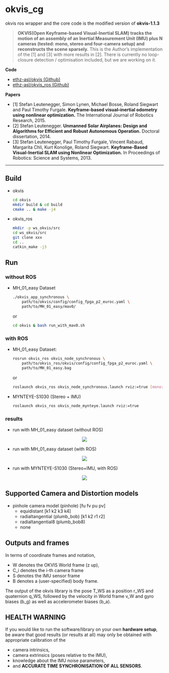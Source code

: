 # okvis_cg

okvis ros wrapper and the core code is the modified version of **okvis-1.1.3**

> **OKVIS(Open Keyframe-based Visual-Inertial SLAM) tracks the motion of an assembly of an Inertial Measurement Unit (IMU) plus N cameras (tested: mono, stereo and four-camera setup) and reconstructs the scene sparsely.** This is the Author’s implementation of the [1] and [3] with more results in [2]. There is currently no loop-closure detection / optimisation included, but we are working on it.

**Code**
* [ethz-asl/okvis (Github)](https://github.com/ethz-asl/okvis)
* [ethz-asl/okvis_ros (Github)](https://github.com/ethz-asl/okvis_ros)

**Papers**
* [1] Stefan Leutenegger, Simon Lynen, Michael Bosse, Roland Siegwart and Paul Timothy Furgale. **Keyframe-based visual–inertial odometry using nonlinear optimization.** The International Journal of Robotics Research, 2015.
* [2] Stefan Leutenegger. **Unmanned Solar Airplanes: Design and Algorithms for Efficient and Robust Autonomous Operation.** Doctoral dissertation, 2014.
* [3] Stefan Leutenegger, Paul Timothy Furgale, Vincent Rabaud, Margarita Chli, Kurt Konolige, Roland Siegwart. **Keyframe-Based Visual-Inertial SLAM using Nonlinear Optimization.** In Proceedings of Robotics: Science and Systems, 2013.

-----

## Build

* okvis
  ```bash
  cd okvis
  mkdir build & cd build
  cmake .. & make -j4
  ```
* okvis_ros
  ```bash
  mkdir -p ws_okvis/src
  cd ws_okvis/src
  git clone xxx
  cd ..
  catkin_make -j3
  ```

## Run

### without ROS

* MH_01_easy Dataset  
  ```bash
  ./okvis_app_synchronous \
      path/to/okvis/config/config_fpga_p2_euroc.yaml \
      path/to/MH_01_easy/mav0/
  ```
  or
  ```bash
  cd okvis & bash run_with_mav0.sh
  ```

### with ROS

* MH_01_easy Dataset:
  ```bash
  rosrun okvis_ros okvis_node_synchronous \
      path/to/okvis_ros/okvis/config/config_fpga_p2_euroc.yaml \
      path/to/MH_01_easy.bag
  ```
  or  
  ```bash
  roslaunch okvis_ros okvis_node_synchronous.launch rviz:=true [mono:=true] bag:=<bag-file-path>
  ```

* MYNTEYE-S1030 (Stereo + IMU)
  
  ```sh
  roslaunch okvis_ros okvis_node_mynteye.launch rviz:=true
  ```

### results

* run with MH_01_easy dataset (without ROS)

<div align=center>
  <img src="./images/okvis_run_mav.jpg">
</div>

* run with MH_01_easy dataset (with ROS)

<div align=center>
  <img src="./images/okvis_rviz_mh01.png">
</div>

* run with MYNTEYE-S1030 (Stereo+IMU, with ROS)

<div align=center>
  <img src="./images/okvis_rviz_mynteye_s1030.png">
</div>

## Supported Camera and Distortion models

* pinhole camera model (pinhole) [fu fv pu pv]
  - equidistant [k1 k2 k3 k4]
  - radialtangential (plumb_bob) [k1 k2 r1 r2]
  - radialtangential8 (plumb_bob8)
  - none

## Outputs and frames

In terms of coordinate frames and notation,

* W denotes the OKVIS World frame (z up),
* C_i denotes the i-th camera frame
* S denotes the IMU sensor frame
* B denotes a (user-specified) body frame.

The output of the okvis library is the pose T_WS as a position r_WS and quaternion q_WS, followed by the velocity in World frame v_W and gyro biases (b_g) as well as accelerometer biases (b_a).

## HEALTH WARNING
If you would like to run the software/library on your own **hardware setup**, be aware that good results (or results at all) may only be obtained with appropriate calibration of the

* camera intrinsics,
* camera extrinsics (poses relative to the IMU),
* knowledge about the IMU noise parameters,
* and **ACCURATE TIME SYNCHRONISATION OF ALL SENSORS**.
